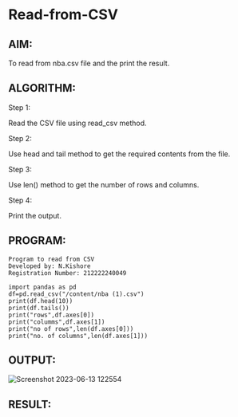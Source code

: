 # Read-from-CSV

## AIM:

To read from nba.csv file and the print the result.

## ALGORITHM:

Step 1:

Read the CSV file using read_csv method.

Step 2:

Use head and tail method to get the required contents from the file.

Step 3:

Use len() method to get the number of rows and columns.

Step 4:

Print the output.

## PROGRAM:
```
Program to read from CSV
Developed by: N.Kishore
Registration Number: 212222240049

import pandas as pd
df=pd.read_csv("/content/nba (1).csv")
print(df.head(10))
print(df.tails())
print("rows",df.axes[0])
print("columms",df.axes[1])
print("no of rows",len(df.axes[0]))
print("no. of columns",len(df.axes[1]))
```

## OUTPUT:

![Screenshot 2023-06-13 122554](https://github.com/nkishore2210/Read-from-CSV/assets/118707090/87c6256e-bae3-4922-8aca-3b7e95dc0a44)

## RESULT:
